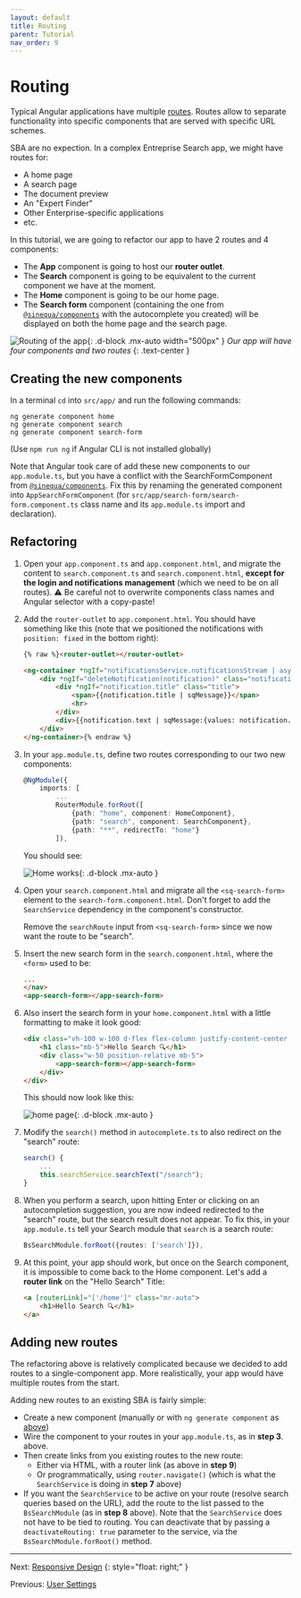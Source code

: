 ```yaml
---
layout: default
title: Routing
parent: Tutorial
nav_order: 9
---
```


# Routing

Typical Angular applications have multiple [routes](https://angular.io/guide/router). Routes allow to separate functionality into specific components that are served with specific URL schemes.

SBA are no expection. In a complex Entreprise Search app, we might have routes for:

- A home page
- A search page
- The document preview
- An "Expert Finder"
- Other Enterprise-specific applications
- etc.

In this tutorial, we are going to refactor our app to have 2 routes and 4 components:

- The **App** component is going to host our **router outlet**.
- The **Search** component is going to be equivalent to the current component we have at the moment.
- The **Home** component is going to be our home page.
- The **Search form** component (containing the one from [`@sinequa/components`]({{site.baseurl}}modules/components/components.html) with the autocomplete you created) will be displayed on both the home page and the search page.

![Routing of the app]({{site.baseurl}}assets/tutorial/routing.png){: .d-block .mx-auto width="500px" }
*Our app will have four components and two routes*
{: .text-center }

## Creating the new components

In a terminal `cd` into `src/app/` and run the following commands:

    ng generate component home
    ng generate component search
    ng generate component search-form

(Use `npm run ng` if Angular CLI is not installed globally)

Note that Angular took care of add these new components to our `app.module.ts`, but you have a conflict with the SearchFormComponent from [`@sinequa/components`]({{site.baseurl}}modules/components/components.html). Fix this by renaming the generated component into `AppSearchFormComponent` (for `src/app/search-form/search-form.component.ts` class name and its `app.module.ts` import and declaration).

## Refactoring

1. Open your `app.component.ts` and `app.component.html`, and migrate the content to `search.component.ts` and `search.component.html`, **except for the login and notifications management** (which we need to be on all routes). ⚠️ Be careful not to overwrite components class names and Angular selector with a copy-paste!

2. Add the `router-outlet` to `app.component.html`. You should have something like this (note that we positioned the notifications with `position: fixed` in the bottom right):

    ```html
    {% raw %}<router-outlet></router-outlet>

    <ng-container *ngIf="notificationsService.notificationsStream | async as notification">
        <div *ngIf="deleteNotification(notification)" class="notification position-fixed" style="bottom: 5px; right: 5px; width: 500px">
            <div *ngIf="notification.title" class="title">
                <span>{{notification.title | sqMessage}}</span>
                <hr>
            </div>
            <div>{{notification.text | sqMessage:{values: notification.params} }}</div>
        </div>
    </ng-container>{% endraw %}
    ```

3. In your `app.module.ts`, define two routes corresponding to our two new components:

    ```ts
    @NgModule({
        imports: [
            ...
            RouterModule.forRoot([
                {path: "home", component: HomeComponent},
                {path: "search", component: SearchComponent},
                {path: "**", redirectTo: "home"}
            ]),
    ```

    You should see:

    ![Home works]({{site.baseurl}}assets/tutorial/home-works.png){: .d-block .mx-auto }

4. Open your `search.component.html` and migrate all the `<sq-search-form>` element to the `search-form.component.html`. Don't forget to add the `SearchService` dependency in the component's constructor.

    Remove the `searchRoute` input from `<sq-search-form>` since we now want the route to be "search".

5. Insert the new search form in the `search.component.html`, where the `<form>` used to be:

    ```html
    ...
    </nav>
    <app-search-form></app-search-form>
    ```

6. Also insert the search form in your `home.component.html` with a little formatting to make it look good:

    ```html
    <div class="vh-100 w-100 d-flex flex-column justify-content-center align-items-center">
        <h1 class="mb-5">Hello Search 🔍</h1>
        <div class="w-50 position-relative mb-5">
            <app-search-form></app-search-form>
        </div>
    </div>
    ```

    This should now look like this:

    ![home page]({{site.baseurl}}assets/tutorial/home-page.png){: .d-block .mx-auto }

7. Modify the `search()` method in `autocomplete.ts` to also redirect on the "search" route:

    ```ts
    search() {
        ...
        this.searchService.searchText("/search");
    }
    ```

8. When you perform a search, upon hitting Enter or clicking on an autocompletion suggestion, you are now indeed redirected to the "search" route, but the search result does not appear. To fix this, in your `app.module.ts` tell your Search module that `search` is a search route:

    ```ts
    BsSearchModule.forRoot({routes: ['search']}),
    ```

9. At this point, your app should work, but once on the Search component, it is impossible to come back to the Home component. Let's add a **router link** on the "Hello Search" Title:

    ```html
    <a [routerLink]="['/home']" class="mr-auto">
        <h1>Hello Search 🔍</h1>
    </a>
    ```

## Adding new routes

The refactoring above is relatively complicated because we decided to add routes to a single-component app. More realistically, your app would have multiple routes from the start.

Adding new routes to an existing SBA is fairly simple:

- Create a new component (manually or with `ng generate component` as [above](#creating-the-new-components))
- Wire the component to your routes in your `app.module.ts`, as in **step 3**. above.
- Then create links from you existing routes to the new route:
  - Either via HTML, with a router link (as above in **step 9**)
  - Or programmatically, using `router.navigate()` (which is what the `SearchService` is doing in **step 7** above)
- If you want the `SearchService` to be active on your route (resolve search queries based on the URL), add the route to the list passed to the `BsSearchModule` (as in **step 8** above). Note that the `SearchService` does not have to be tied to routing. You can deactivate that by passing a `deactivateRouting: true` parameter to the service, via the `BsSearchModule.forRoot()` method.

---

Next: [Responsive Design](responsive-design.html)
{: style="float: right;" }

Previous: [User Settings](user-settings.html)
